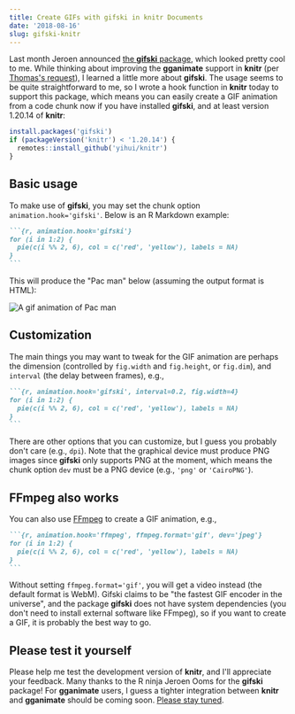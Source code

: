 ```yaml
---
title: Create GIFs with gifski in knitr Documents
date: '2018-08-16'
slug: gifski-knitr
---
```


Last month Jeroen announced [the **gifski** package](https://ropensci.org/technotes/2018/07/23/gifski-release/), which looked pretty cool to me. While thinking about improving the **gganimate** support in **knitr** (per [Thomas's request](https://tw.com/thomasp85/status/1021456429855780865)), I learned a little more about **gifski**. The usage seems to be quite straightforward to me, so I wrote a hook function in **knitr** today to support this package, which means you can easily create a GIF animation from a code chunk now if you have installed **gifski**, and at least version 1.20.14 of **knitr**:

```r
install.packages('gifski')
if (packageVersion('knitr') < '1.20.14') {
  remotes::install_github('yihui/knitr')
}
```


## Basic usage

To make use of **gifski**, you may set the chunk option `animation.hook='gifski'`. Below is an R Markdown example:

````md
```{r, animation.hook='gifski'}
for (i in 1:2) {
  pie(c(i %% 2, 6), col = c('red', 'yellow'), labels = NA)
}
```
````

This will produce the "Pac man" below (assuming the output format is HTML):

![A gif animation of Pac man](https://user-images.githubusercontent.com/163582/44246516-30c93000-a1a4-11e8-8aa5-8876e51a227f.gif)

## Customization

The main things you may want to tweak for the GIF animation are perhaps the dimension (controlled by `fig.width` and `fig.height`, or `fig.dim`), and `interval` (the delay between frames), e.g.,

````md
```{r, animation.hook='gifski', interval=0.2, fig.width=4}
for (i in 1:2) {
  pie(c(i %% 2, 6), col = c('red', 'yellow'), labels = NA)
}
```
````

There are other options that you can customize, but I guess you probably don't care (e.g., `dpi`). Note that the graphical device must produce PNG images since **gifski** only supports PNG at the moment, which means the chunk option `dev` must be a PNG device (e.g., `'png'` or `'CairoPNG'`).

## FFmpeg also works

You can also use [FFmpeg](https://ffmpeg.org) to create a GIF animation, e.g.,

````md
```{r, animation.hook='ffmpeg', ffmpeg.format='gif', dev='jpeg'}
for (i in 1:2) {
  pie(c(i %% 2, 6), col = c('red', 'yellow'), labels = NA)
}
```
````

Without setting `ffmpeg.format='gif'`, you will get a video instead (the default format is WebM). Gifski claims to be "the fastest GIF encoder in the universe", and the package **gifski** does not have system dependencies (you don't need to install external software like FFmpeg), so if you want to create a GIF, it is probably the best way to go.

## Please test it yourself

Please help me test the development version of **knitr**, and I'll appreciate your feedback. Many thanks to the R ninja Jeroen Ooms for the **gifski** package! For **gganimate** users, I guess a tighter integration between **knitr** and **gganimate** should be coming soon. [Please stay tuned](https://github.com/thomasp85/gganimate/issues/134).
